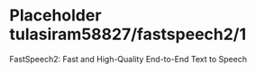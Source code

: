 # Placeholder tulasiram58827/fastspeech2/1
FastSpeech2: Fast and High-Quality End-to-End Text to Speech

<!-- dataset: Multiple -->
<!-- module-type: audio-speech-synthesis -->
<!-- network-architecture: Other -->
<!-- fine-tunable: false -->
<!-- license: Apache-2.0 -->

